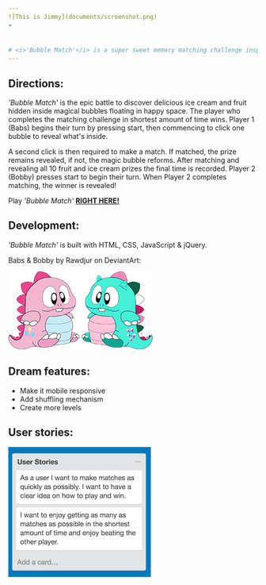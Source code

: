 ```yaml
---
![This is Jimmy](documents/screenshot.png)
-


# <i>'Bubble Match'</i> is a super sweet memory matching challenge inspired by Taito's epic 1985 Nintendo game 'Bubble Bobble'.  Player 1 (Babs) & Player 2 (Bobby) are the children of Bub and his longtime girlfriend Betty.
--- 
```



## Directions:

<i>'Bubble Match'</i> is the epic battle to discover delicious ice cream and fruit hidden inside magical bubbles floating in happy space. The player who completes the matching challenge in shortest amount of time wins. Player 1 (Babs) begins their turn by pressing start, then commencing to click one bubble to reveal what's inside. 

A second click is then required to make a match. If matched, the prize remains revealed, if not, the magic bubble reforms. After matching and revealing all 10 fruit and ice cream prizes the final time is recorded. Player 2 (Bobby) presses start to begin their turn. When Player 2 completes matching, the winner is revealed!

Play <i>'Bubble Match'</i> <b><a href="http://bubblematch.ocean.town/">RIGHT HERE!</a></b>


## Development:

<i>'Bubble Match'</i> is built with HTML, CSS, JavaScript & jQuery.

Babs & Bobby by Rawdjur on DeviantArt:

![This is Jimmy](documents/bubble.png) 
![This is Philppe](documents/bobble.png)


## Dream features:
- Make it mobile responsive
- Add shuffling mechanism
- Create more levels


## User stories:

![This is Jimmy](documents/user-stories.png)



